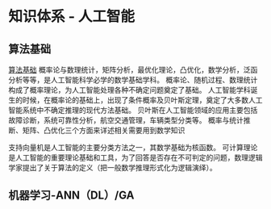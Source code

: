 # 知识体系 - 人工智能

## 算法基础
[算法基础](https://blog.csdn.net/zhuxiaoping54532/article/details/53419040)
概率论与数理统计，矩阵分析，最优化理论，凸优化，数学分析，泛函分析等等，是人工智能科学必学的数学基础学科。
概率论、随机过程、数理统计构成了概率理论，为人工智能处理各种不确定问题奠定了基础。
人工智能学科诞生的时候，在概率论的基础上，出现了条件概率及贝叶斯定理，奠定了大多数人工智能系统中不确定推理的现代方法基础。
贝叶斯在人工智能领域的应用主要包括故障诊断，系统可靠性分析，航空交通管理，车辆类型分类等。
概率与统计推断、矩阵、凸优化三个方面来详述相关需要用到数学知识

支持向量机是人工智能的主要分类方法之一，其数学基础为核函数。
可计算理论是人工智能的重要理论基础和工具，为了回答是否存在不可判定的问题，数理逻辑学家提出了关于算法的定义（把一般数学推理形式化为逻辑演绎）。
## 机器学习-ANN（DL）/GA